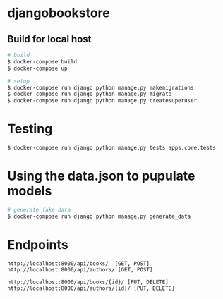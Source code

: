 # djangobookstore

## Build for local host

```bash
# build
$ docker-compose build
$ docker-compose up
```

```bash
# setup
$ docker-compose run django python manage.py makemigrations
$ docker-compose run django python manage.py migrate
$ docker-compose run django python manage.py createsuperuser
```

# Testing
```bash
$ docker-compose run django python manage.py tests apps.core.tests
```

# Using the data.json to pupulate models
```bash
# generate fake data
$ docker-compose run django python manage.py generate_data
```


# Endpoints
```
http://localhost:8000/api/books/  [GET, POST]
http://localhost:8000/api/authors/ [GET, POST]

http://localhost:8000/api/books/{id}/ [PUT, DELETE]
http://localhost:8000/api/authors/{id}/ [PUT, DELETE]
```